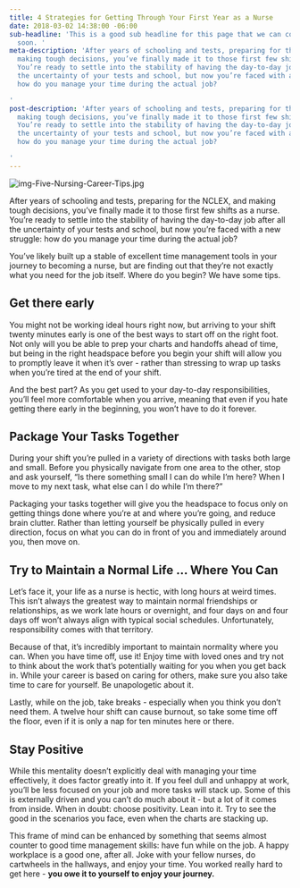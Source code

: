 ```yaml
---
title: 4 Strategies for Getting Through Your First Year as a Nurse
date: 2018-03-02 14:38:00 -06:00
sub-headline: 'This is a good sub headline for this page that we can come up with
  soon. '
meta-description: 'After years of schooling and tests, preparing for the NCLEX, and
  making tough decisions, you’ve finally made it to those first few shifts as a nurse.
  You’re ready to settle into the stability of having the day-to-day job after all
  the uncertainty of your tests and school, but now you’re faced with a new struggle:
  how do you manage your time during the actual job?

'
post-description: 'After years of schooling and tests, preparing for the NCLEX, and
  making tough decisions, you’ve finally made it to those first few shifts as a nurse.
  You’re ready to settle into the stability of having the day-to-day job after all
  the uncertainty of your tests and school, but now you’re faced with a new struggle:
  how do you manage your time during the actual job?

'
---
```


![img-Five-Nursing-Career-Tips.jpg](/blog/uploads/img-blog-failed-nclex.jpg)

After years of schooling and tests, preparing for the NCLEX, and making tough decisions, you’ve finally made it to those first few shifts as a nurse. You’re ready to settle into the stability of having the day-to-day job after all the uncertainty of your tests and school, but now you’re faced with a new struggle: how do you manage your time during the actual job?

You’ve likely built up a stable of excellent time management tools in your journey to becoming a nurse, but are finding out that they’re not exactly what you need for the job itself. Where do you begin? We have some tips.

## Get there early

You might not be working ideal hours right now, but arriving to your shift twenty minutes early is one of the best ways to start off on the right foot. Not only will you be able to prep your charts and handoffs ahead of time, but being in the right headspace before you begin your shift will allow you to promptly leave it when it’s over - rather than stressing to wrap up tasks when you’re tired at the end of your shift.

And the best part? As you get used to your day-to-day responsibilities, you’ll feel more comfortable when you arrive, meaning that even if you hate getting there early in the beginning, you won’t have to do it forever.

## Package Your Tasks Together

During your shift you’re pulled in a variety of directions with tasks both large and small. Before you physically navigate from one area to the other, stop and ask yourself, “Is there something small I can do while I’m here? When I move to my next task, what else can I do while I’m there?”

Packaging your tasks together will give you the headspace to focus only on getting things done where you’re at and where you’re going, and reduce brain clutter. Rather than letting yourself be physically pulled in every direction, focus on what you can do in front of you and immediately around you, then move on.

## Try to Maintain a Normal Life ... Where You Can

Let’s face it, your life as a nurse is hectic, with long hours at weird times. This isn’t always the greatest way to maintain normal friendships or relationships, as we work late hours or overnight, and four days on and four days off won’t always align with typical social schedules. Unfortunately, responsibility comes with that territory.

Because of that, it’s incredibly important to maintain normality where you can. When you have time off, use it! Enjoy time with loved ones and try not to think about the work that’s potentially waiting for you when you get back in. While your career is based on caring for others, make sure you also take time to care for yourself. Be unapologetic about it.

Lastly, while on the job, take breaks - especially when you think you don’t need them. A twelve hour shift can cause burnout, so take some time off the floor, even if it is only a nap for ten minutes here or there.

## Stay Positive

While this mentality doesn’t explicitly deal with managing your time effectively, it does factor greatly into it. If you feel dull and unhappy at work, you’ll be less focused on your job and more tasks will stack up. Some of this is externally driven and you can’t do much about it - but a lot of it comes from inside. When in doubt: choose positivity. Lean into it. Try to see the good in the scenarios you face, even when the charts are stacking up.

This frame of mind can be enhanced by something that seems almost counter to good time management skills: have fun while on the job. A happy workplace is a good one, after all. Joke with your fellow nurses, do cartwheels in the hallways, and enjoy your time. You worked really hard to get here - **you owe it to yourself to enjoy your journey.**

